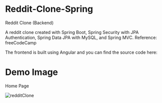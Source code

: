 # Reddit-Clone-Spring
Reddit Clone (Backend)

A reddit clone created with Spring Boot, Spring Security with JPA Authentication, Spring Data JPA with MySQL, and Spring MVC.
Reference: freeCodeCamp

The frontend is built using Angular and you can find the source code here:

# Demo Image

Home Page

![redditClone](https://github.com/ShinMinKhant/reddit-clone-spring/assets/133580286/d0126ce8-c2e9-432f-9cbb-b59f6b6436b7)
